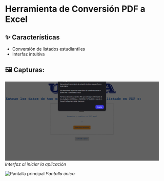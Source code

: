 # Herramienta de Conversión PDF a Excel

## ✨ Características
- Conversión de listados estudiantiles
- Interfaz intuitiva

## 🖼️ Capturas:

![Bienvenida a la aplicación](screenshots/welcome_message.png)
*Interfaz al iniciar la aplicación*


![Pantalla principal](screenshots/main-preview.png)
*Pantalla única*
